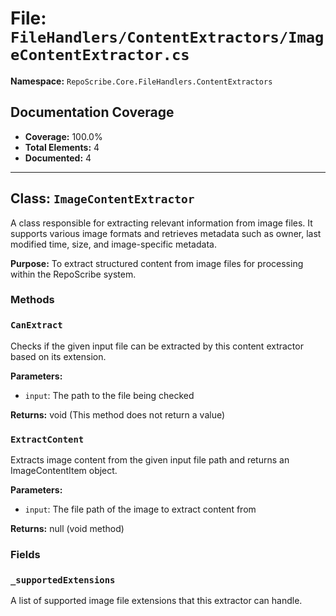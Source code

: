 # File: `FileHandlers/ContentExtractors/ImageContentExtractor.cs`

**Namespace:** `RepoScribe.Core.FileHandlers.ContentExtractors`

## Documentation Coverage

- **Coverage:** 100.0%
- **Total Elements:** 4
- **Documented:** 4

---

## Class: `ImageContentExtractor`

A class responsible for extracting relevant information from image files. It supports various image formats and retrieves metadata such as owner, last modified time, size, and image-specific metadata.

**Purpose:** To extract structured content from image files for processing within the RepoScribe system.

### Methods

  ### `CanExtract`

  Checks if the given input file can be extracted by this content extractor based on its extension.

  **Parameters:**
  - `input`: The path to the file being checked

  **Returns:** void (This method does not return a value)

  ### `ExtractContent`

  Extracts image content from the given input file path and returns an ImageContentItem object.

  **Parameters:**
  - `input`: The file path of the image to extract content from

  **Returns:** null (void method)

### Fields

  ### `_supportedExtensions`

  A list of supported image file extensions that this extractor can handle.

